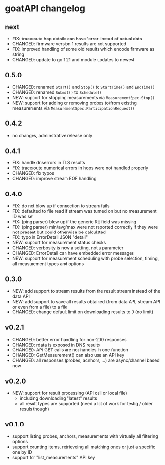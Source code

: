 # goatAPI changelog

## next

* FIX: traceroute hop details can have 'error' instad of actual data
* CHANGED: firmware version 1 results are not supported
* FIX: improved handling of some old results which encode firmware as string
* CHANGED: update to go 1.21 and module updates to newest

## 0.5.0

* CHANGED: renamed `Start()` and `Stop()` to `StartTime()` and `EndTime()`
* CHANGED: renamed `Submit()` to `Schedule()`
* NEW: support for stopping measurements via `MeasurementSpec.Stop()`
* NEW: support for adding or removing probes to/from existing measurements via `MeasurementSpec.ParticipationRequest()`

## 0.4.2

* no changes, adminstrative release only

## 0.4.1

* FIX: handle dnserrors in TLS results
* FIX: traceroute numerical errors in hops were not handled properly
* CHANGED: fix typos
* CHANGED: improve stream EOF handling

## 0.4.0

* FIX: do not blow up if connection to stream fails
* FIX: defaulted to file read if stream was turned on but no measurement ID was set
* FIX: (ping parser) blew up if the generic Rtt field was missing
* FIX: (ping parser) min/avg/max were not reported correctly if they were not present but could otherwise be calculated
* FIX: typo in ErrorDetail JSON "detail"
* NEW: support for measurement status checks
* CHANGED: verbosity is now a setting, not a parameter
* CHANGED: ErrorDetail can have embedded error messages
* NEW: support for measurement scheduling with probe selection, timing, all measurement types and options

## 0.3.0

* NEW: add support to stream results from the result stream instead of the data API
* NEW: add support to save all results obtained (from data API, stream API or even
  from a file) to a file
* CHANGED: change default limit on downloading results to 0 (no limit)

## v0.2.1

* CHANGED: better error handling for non-200 responses
* CHANGED: rdata is exposed in DNS results
* CHANGED: API GET calls are not handles in one function
* CHANGED: GetMeasurement() can also use an API key
* CHANGED: all responses (probes, acnhors, ...) are async/channel based now

## v0.2.0

* NEW: support for result processing (API call or local file)
  * including downloading "latest" results
  * all result types are supported (need a lot of work for testig / older resuls though)

## v0.1.0

* support listing probes, anchors, measurements with virtually all filtering options
* support counting items, retrieveing all matching ones or just a specific one by ID
* support for "list_measurements" API key

